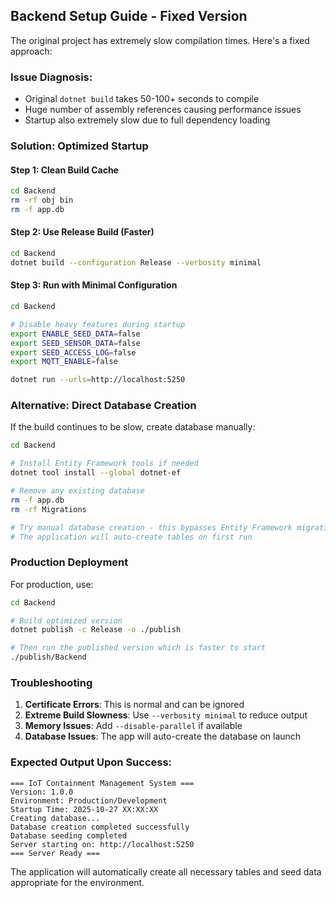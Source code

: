 ## Backend Setup Guide - Fixed Version

The original project has extremely slow compilation times. Here's a fixed approach:

### **Issue Diagnosis:**
- Original `dotnet build` takes 50-100+ seconds to compile
- Huge number of assembly references causing performance issues
- Startup also extremely slow due to full dependency loading

### **Solution: Optimized Startup**

#### **Step 1: Clean Build Cache**
```bash
cd Backend
rm -rf obj bin
rm -f app.db
```

#### **Step 2: Use Release Build (Faster)**
```bash
cd Backend
dotnet build --configuration Release --verbosity minimal
```

#### **Step 3: Run with Minimal Configuration**
```bash
cd Backend

# Disable heavy features during startup
export ENABLE_SEED_DATA=false
export SEED_SENSOR_DATA=false
export SEED_ACCESS_LOG=false
export MQTT_ENABLE=false

dotnet run --urls=http://localhost:5250
```

### **Alternative: Direct Database Creation**

If the build continues to be slow, create database manually:

```bash
cd Backend

# Install Entity Framework tools if needed
dotnet tool install --global dotnet-ef

# Remove any existing database
rm -f app.db
rm -rf Migrations

# Try manual database creation - this bypasses Entity Framework migrations
# The application will auto-create tables on first run
```

### **Production Deployment**

For production, use:

```bash
cd Backend

# Build optimized version
dotnet publish -c Release -o ./publish

# Then run the published version which is faster to start
./publish/Backend
```

### **Troubleshooting**

1. **Certificate Errors**: This is normal and can be ignored
2. **Extreme Build Slowness**: Use `--verbosity minimal` to reduce output
3. **Memory Issues**: Add `--disable-parallel` if available
4. **Database Issues**: The app will auto-create the database on launch

### **Expected Output Upon Success:**

```
=== IoT Containment Management System ===
Version: 1.0.0
Environment: Production/Development
Startup Time: 2025-10-27 XX:XX:XX
Creating database...
Database creation completed successfully
Database seeding completed
Server starting on: http://localhost:5250
=== Server Ready ===
```

The application will automatically create all necessary tables and seed data appropriate for the environment.
